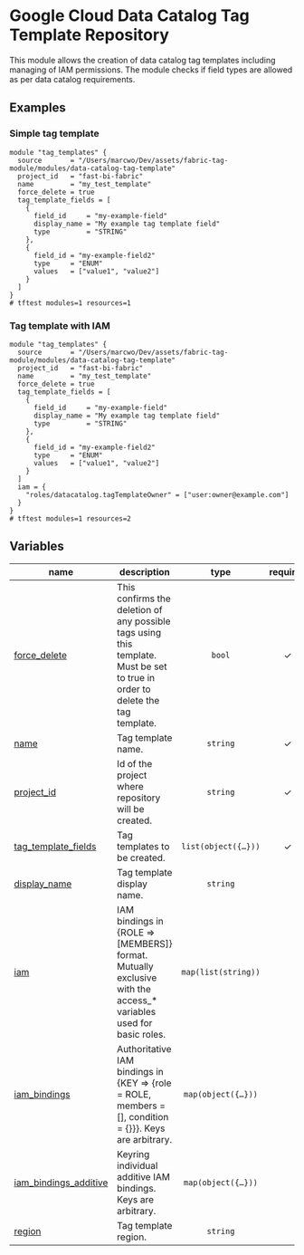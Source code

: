 # Google Cloud Data Catalog Tag Template Repository
This module allows the creation of data catalog tag templates including managing of IAM permissions. The module checks if field types are allowed as per data catalog requirements.
## Examples
### Simple tag template
```hcl
module "tag_templates" {
  source       = "/Users/marcwo/Dev/assets/fabric-tag-module/modules/data-catalog-tag-template"
  project_id   = "fast-bi-fabric"
  name         = "my_test_template"
  force_delete = true
  tag_template_fields = [
    {
      field_id     = "my-example-field"
      display_name = "My example tag template field"
      type         = "STRING"
    },
    {
      field_id = "my-example-field2"
      type     = "ENUM"
      values   = ["value1", "value2"]
    }
  ]
}
# tftest modules=1 resources=1
```
### Tag template with IAM
```hcl
module "tag_templates" {
  source       = "/Users/marcwo/Dev/assets/fabric-tag-module/modules/data-catalog-tag-template"
  project_id   = "fast-bi-fabric"
  name         = "my_test_template"
  force_delete = true
  tag_template_fields = [
    {
      field_id     = "my-example-field"
      display_name = "My example tag template field"
      type         = "STRING"
    },
    {
      field_id = "my-example-field2"
      type     = "ENUM"
      values   = ["value1", "value2"]
    }
  ]
  iam = {
    "roles/datacatalog.tagTemplateOwner" = ["user:owner@example.com"]
  }
}
# tftest modules=1 resources=2
```
<!-- BEGIN TFDOC -->
## Variables

| name | description | type | required | default |
|---|---|:---:|:---:|:---:|
| [force_delete](variables.tf#L23) | This confirms the deletion of any possible tags using this template. Must be set to true in order to delete the tag template. | <code>bool</code> | ✓ |  |
| [name](variables.tf#L65) | Tag template name. | <code>string</code> | ✓ |  |
| [project_id](variables.tf#L74) | Id of the project where repository will be created. | <code>string</code> | ✓ |  |
| [tag_template_fields](variables.tf#L85) | Tag templates to be created. | <code title="list&#40;object&#40;&#123;&#10;  field_id     &#61; string&#10;  type         &#61; string&#10;  values       &#61; optional&#40;list&#40;string&#41;&#41;&#10;  description  &#61; optional&#40;string&#41;&#10;  display_name &#61; optional&#40;string&#41;&#10;  is_required  &#61; optional&#40;bool, false&#41;&#10;  order        &#61; optional&#40;number&#41;&#10;&#125;&#41;&#41;">list&#40;object&#40;&#123;&#8230;&#125;&#41;&#41;</code> | ✓ |  |
| [display_name](variables.tf#L17) | Tag template display name. | <code>string</code> |  | <code>&#34;&#34;</code> |
| [iam](variables.tf#L28) | IAM bindings in {ROLE => [MEMBERS]} format. Mutually exclusive with the access_* variables used for basic roles. | <code>map&#40;list&#40;string&#41;&#41;</code> |  | <code>&#123;&#125;</code> |
| [iam_bindings](variables.tf#L35) | Authoritative IAM bindings in {KEY => {role = ROLE, members = [], condition = {}}}. Keys are arbitrary. | <code title="map&#40;object&#40;&#123;&#10;  members &#61; list&#40;string&#41;&#10;  role    &#61; string&#10;  condition &#61; optional&#40;object&#40;&#123;&#10;    expression  &#61; string&#10;    title       &#61; string&#10;    description &#61; optional&#40;string&#41;&#10;  &#125;&#41;&#41;&#10;&#125;&#41;&#41;">map&#40;object&#40;&#123;&#8230;&#125;&#41;&#41;</code> |  | <code>&#123;&#125;</code> |
| [iam_bindings_additive](variables.tf#L50) | Keyring individual additive IAM bindings. Keys are arbitrary. | <code title="map&#40;object&#40;&#123;&#10;  member &#61; string&#10;  role   &#61; string&#10;  condition &#61; optional&#40;object&#40;&#123;&#10;    expression  &#61; string&#10;    title       &#61; string&#10;    description &#61; optional&#40;string&#41;&#10;  &#125;&#41;&#41;&#10;&#125;&#41;&#41;">map&#40;object&#40;&#123;&#8230;&#125;&#41;&#41;</code> |  | <code>&#123;&#125;</code> |
| [region](variables.tf#L79) | Tag template region. | <code>string</code> |  | <code>&#34;europe-west3&#34;</code> |
<!-- END TFDOC -->
